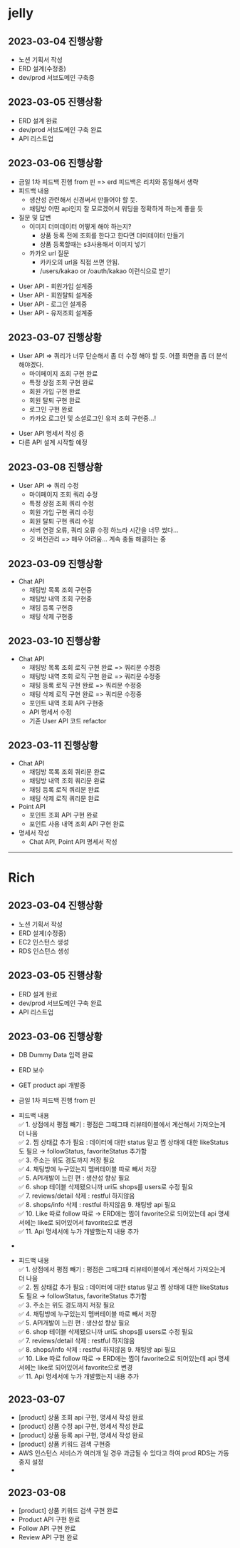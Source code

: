 # jelly
## 2023-03-04 진행상황

* 노션 기획서 작성
* ERD 설계(수정중)
* dev/prod 서브도메인 구축중

## 2023-03-05 진행상황
* ERD 설계 완료
* dev/prod 서브도메인 구축 완료
* API 리스트업

## 2023-03-06 진행상황
* 금일 1차 피드백 진행 from 핀 => erd 피드백은 리치와 동일해서 생략
* 피드백 내용
  * 생산성 관련해서 신경써서 만들어야 할 듯.
  * 채팅방 어떤 api인지 잘 모르겠어서 워딩을 정확하게 하는게 좋을 듯
* 질문 및 답변
  * 이미지 더미데이터 어떻게 해야 하는지?
    * 상품 등록 전에 조회를 한다고 한다면 더미데이터 만들기
    * 상품 등록할때는 s3사용해서 이미지 넣기
  * 카카오 url 질문
    * 카카오의 url을 직접 쓰면 안됨.
    * /users/kakao or /oauth/kakao 이런식으로 받기
- User API - 회원가입 설계중
- User API - 회원탈퇴 설계중
- User API - 로그인 설계중
- User API - 유저조회 설계중

## 2023-03-07 진행상황
* User API => 쿼리가 너무 단순해서 좀 더 수정 해야 할 듯. 어플 화면을 좀 더 분석해야겠다.
  * 마이페이지 조회 구현 완료
  * 특정 상점 조회 구현 완료
  * 회원 가입 구현 완료
  - 회원 탈퇴 구현 완료
  - 로그인 구현 완료
  - 카카오 로그인 및 소셜로그인 유저 조회 구현중...!
- User API 명세서 작성 중
- 다른 API 설계 시작할 예정

## 2023-03-08 진행상황
* User API => 쿼리 수정
  * 마이페이지 조회 쿼리 수정
  * 특정 상점 조회 쿼리 수정
  * 회원 가입 구현 쿼리 수정
  - 회원 탈퇴 구현 쿼리 수정
  * 서버 연결 오류, 쿼리 오류 수정 하느라 시간을 너무 썼다...
  * 깃 버전관리 => 매우 어려움... 계속 충돌 해결하는 중

## 2023-03-09 진행상황
* Chat API 
  * 채팅방 목록 조회 구현중 
  * 채팅방 내역 조회 구현중
  * 채팅 등록 구현중
  * 채팅 삭제 구현중

## 2023-03-10 진행상황
* Chat API
  * 채팅방 목록 조회 로직 구현 완료 => 쿼리문 수정중
  * 채팅방 내역 조회 로직 구현 완료 => 쿼리문 수정중
  * 채팅 등록 로직 구현 완료 => 쿼리문 수정중
  * 채팅 삭제 로직 구현 완료 => 쿼리문 수정중
  * 포인트 내역 조회 API 구현중
  * API 명세서 수정
  * 기존 User API 코드 refactor

## 2023-03-11 진행상황
* Chat API
  * 채팅방 목록 조회 쿼리문 완료
  * 채팅방 내역 조회 쿼리문 완료
  * 채팅 등록 로직 쿼리문 완료
  * 채팅 삭제 로직 쿼리문 완료
* Point API
  * 포인트 조회 API 구현 완료
  * 포인트 사용 내역 조회 API 구현 완료
* 명세서 작성
  * Chat API, Point API 명세서 작성

---

# Rich
## 2023-03-04 진행상황

* 노션 기획서 작성
* ERD 설계(수정중)
* EC2 인스턴스 생성
* RDS 인스턴스 생성

## 2023-03-05 진행상황
* ERD 설계 완료
* dev/prod 서브도메인 구축 완료
* API 리스트업

## 2023-03-06 진행상황
* DB Dummy Data 입력 완료
* ERD 보수
* GET product api 개발중
* 금일 1차 피드백 진행 from 핀


* 피드백 내용  
  ✅ 1. 상점에서 평점 빼기 : 평점은 그때그때 리뷰테이블에서 계산해서 가져오는게 더 나음  
  ✅ 2. 찜 상태값 추가 필요 : 데이터에 대한 status 말고 찜 상태에 대한 likeStatus도 필요 → followStatus, favoriteStatus 추가함  
  ✅ 3. 주소는 위도 경도까지 저장 필요  
  ✅ 4. 채팅방에 누구있는지 멤버테이블 따로 빼서 저장  
  ✅ 5. API개발이 느린 편 : 생산성 향상 필요  
  ✅ 6. shop 테이블 삭제됐으니까 uri도 shops를 users로 수정 필요  
  ✅ 7. reviews/detail 삭제 : restful 하지않음  
  ✅ 8. shops/info 삭제 : restful 하지않음
  9. 채팅방 api 필요  
     ✅ 10. Like 따로 follow 따로 → ERD에는 찜이 favorite으로 되어있는데 api 명세서에는 like로 되어있어서 favorite으로 변경  
     ✅ 11. Api 명세서에 누가 개발했는지 내용 추가

*

* 피드백 내용  
  ✅ 1. 상점에서 평점 빼기 : 평점은 그때그때 리뷰테이블에서 계산해서 가져오는게 더 나음  
  ✅ 2. 찜 상태값 추가 필요 : 데이터에 대한 status 말고 찜 상태에 대한 likeStatus도 필요 → followStatus, favoriteStatus 추가함  
  ✅ 3. 주소는 위도 경도까지 저장 필요  
  ✅ 4. 채팅방에 누구있는지 멤버테이블 따로 빼서 저장  
  ✅ 5. API개발이 느린 편 : 생산성 향상 필요  
  ✅ 6. shop 테이블 삭제됐으니까 uri도 shops를 users로 수정 필요  
  ✅ 7. reviews/detail 삭제 : restful 하지않음  
  ✅ 8. shops/info 삭제 : restful 하지않음
  9. 채팅방 api 필요  
     ✅ 10. Like 따로 follow 따로 → ERD에는 찜이 favorite으로 되어있는데 api 명세서에는 like로 되어있어서 favorite으로 변경  
     ✅ 11. Api 명세서에 누가 개발했는지 내용 추가


## 2023-03-07
* [product] 상품 조회 api 구현, 명세서 작성 완료
* [product] 상품 수정 api 구현, 명세서 작성 완료
* [product] 상품 등록 api 구현, 명세서 작성 완료
* [product] 상품 키워드 검색 구현중
* AWS 인스턴스 서비스가 여러개 일 경우 과금될 수 있다고 하여 prod RDS는 가동 중지 설정
* 


## 2023-03-08
* [product] 상품 키워드 검색 구현 완료
* Product API 구현 완료
* Follow API 구현 완료
* Review API 구현 완료
